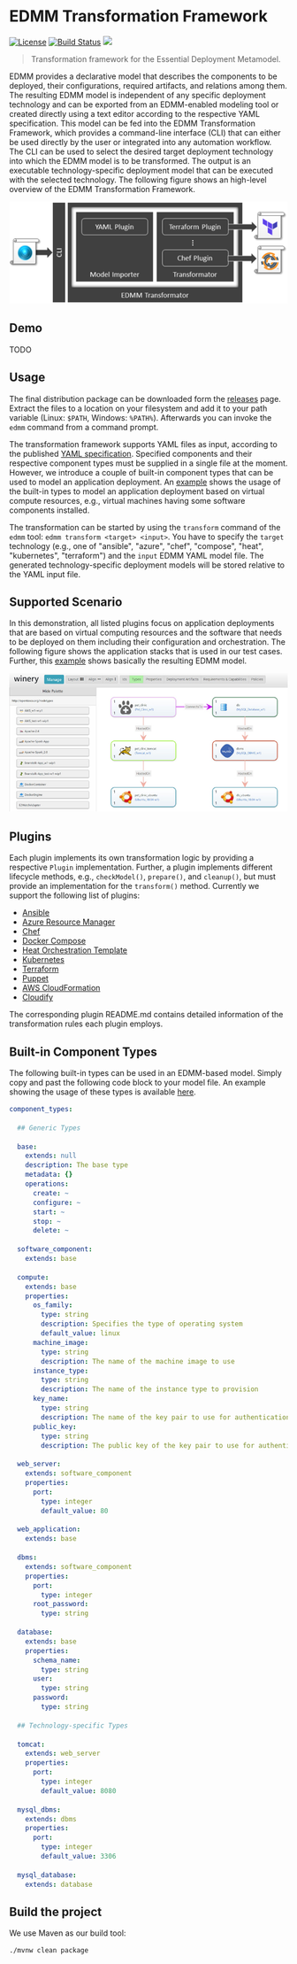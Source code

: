 
# EDMM Transformation Framework

[![License](https://img.shields.io/badge/License-Apache%202.0-blue.svg)](https://opensource.org/licenses/Apache-2.0)
[![Build Status](https://travis-ci.org/UST-EDMM/transformation-framework.svg?branch=master)](https://travis-ci.org/UST-EDMM/transformation-framework)
[![](https://jitpack.io/v/UST-EDMM/transformation-framework.svg)](https://jitpack.io/#UST-EDMM/transformation-framework)

> Transformation framework for the Essential Deployment Metamodel.

EDMM provides a declarative model that describes the components to be deployed, their configurations, required artifacts, and relations among them.
The resulting EDMM model is independent of any specific deployment technology and can be exported from an EDMM-enabled modeling tool or created directly using a text editor according to the respective YAML specification.
This model can be fed into the EDMM Transformation Framework, which provides a command-line interface (CLI) that can either be used directly by the user or integrated into any automation workflow.
The CLI can be used to select the desired target deployment technology into which the EDMM model is to be transformed. 
The output is an executable technology-specific deployment model that can be executed with the selected technology.
The following figure shows an high-level overview of the EDMM Transformation Framework.
 
![Framework Architecture](docs/architecture.png)

## Demo

TODO

## Usage

The final distribution package can be downloaded form the [releases](https://github.com/UST-EDMM/transformation-framework/releases) page.
Extract the files to a location on your filesystem and add it to your path variable (Linux: `$PATH`, Windows: `%PATH%`). 
Afterwards you can invoke the `edmm` command from a command prompt.

The transformation framework supports YAML files as input, according to the published [YAML specification](https://github.com/UST-EDMM/spec-yaml). 
Specified components and their respective component types must be supplied in a single file at the moment. 
However, we introduce a couple of built-in component types that can be used to model an application deployment.
An [example](edmm-core/src/test/resources/templates/scenario_iaas.yml) shows the usage of the built-in types to model an application deployment based on virtual compute resources, e.g., virtual machines having some software components installed.  

The transformation can be started by using the `transform` command of the `edmm` tool: `edmm transform <target> <input>`.
You have to specify the `target` technology (e.g., one of "ansible", "azure", "chef", "compose", "heat", "kubernetes", "terraform") and the `input` EDMM YAML model file.
The generated technology-specific deployment models will be stored relative to the YAML input file.

## Supported Scenario

In this demonstration, all listed plugins focus on application deployments that are based on virtual computing resources and the software that needs to be deployed on them including their configuration and orchestration.
The following figure shows the application stacks that is used in our test cases. 
Further, this [example](edmm-core/src/test/resources/templates/scenario_iaas.yml) shows basically the resulting EDMM model.

![Supported Scenario](docs/iaas-scenario.jpg)

## Plugins

Each plugin implements its own transformation logic by providing a respective `Plugin` implementation.
Further, a plugin implements different lifecycle methods, e.g., `checkModel()`, `prepare()`, and `cleanup()`, but must provide an implementation for the `transform()` method.
Currently we support the following list of plugins:

* [Ansible](edmm-core/src/main/java/io/github/edmm/plugins/ansible)
* [Azure Resource Manager](edmm-core/src/main/java/io/github/edmm/plugins/azure)
* [Chef](edmm-core/src/main/java/io/github/edmm/plugins/chef)
* [Docker Compose](edmm-core/src/main/java/io/github/edmm/plugins/compose)
* [Heat Orchestration Template](edmm-core/src/main/java/io/github/edmm/plugins/heat)
* [Kubernetes](edmm-core/src/main/java/io/github/edmm/plugins/kubernetes)
* [Terraform](edmm-core/src/main/java/io/github/edmm/plugins/terraform)
* [Puppet](edmm-core/src/main/java/io/github/edmm/plugins/puppet)
* [AWS CloudFormation](edmm-core/src/main/java/io/github/edmm/plugins/cfn)
* [Cloudify](edmm-core/src/main/java/io/github/edmm/plugins/cloudify)

The corresponding plugin README.md contains detailed information of the transformation rules each plugin employs.

## Built-in Component Types

The following built-in types can be used in an EDMM-based model.
Simply copy and past the following code block to your model file.
An example showing the usage of these types is available [here](edmm-core/src/test/resources/templates/scenario_iaas.yml).

```yaml
component_types:

  ## Generic Types

  base:
    extends: null
    description: The base type
    metadata: {}
    operations:
      create: ~
      configure: ~
      start: ~
      stop: ~
      delete: ~

  software_component:
    extends: base

  compute:
    extends: base
    properties:
      os_family:
        type: string
        description: Specifies the type of operating system
        default_value: linux
      machine_image:
        type: string
        description: The name of the machine image to use
      instance_type:
        type: string
        description: The name of the instance type to provision
      key_name:
        type: string
        description: The name of the key pair to use for authentication
      public_key:
        type: string
        description: The public key of the key pair to use for authentication

  web_server:
    extends: software_component
    properties:
      port:
        type: integer
        default_value: 80

  web_application:
    extends: base

  dbms:
    extends: software_component
    properties:
      port:
        type: integer
      root_password:
        type: string

  database:
    extends: base
    properties:
      schema_name:
        type: string
      user:
        type: string
      password:
        type: string

  ## Technology-specific Types

  tomcat:
    extends: web_server
    properties:
      port:
        type: integer
        default_value: 8080

  mysql_dbms:
    extends: dbms
    properties:
      port:
        type: integer
        default_value: 3306

  mysql_database:
    extends: database
```

## Build the project

We use Maven as our build tool:

```shell
./mvnw clean package
```
